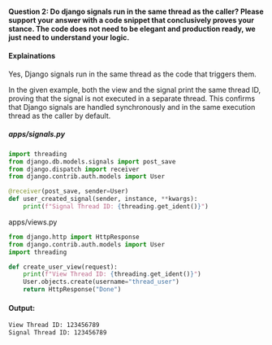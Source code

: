#### Question 2: Do django signals run in the same thread as the caller? Please support your answer with a code snippet that conclusively proves your stance. The code does not need to be elegant and production ready, we just need to understand your logic.


#### Explainations 
Yes, Django signals run in the same thread as the code that triggers them.

In the given example, both the view and the signal print the same thread ID, proving that the signal is not executed in a separate thread. This confirms that Django signals are handled synchronously and in the same execution thread as the caller by default.


##### apps/signals.py
```python 
import threading
from django.db.models.signals import post_save
from django.dispatch import receiver
from django.contrib.auth.models import User

@receiver(post_save, sender=User)
def user_created_signal(sender, instance, **kwargs):
    print(f"Signal Thread ID: {threading.get_ident()}")
```

apps/views.py
```python
from django.http import HttpResponse
from django.contrib.auth.models import User
import threading

def create_user_view(request):
    print(f"View Thread ID: {threading.get_ident()}")
    User.objects.create(username="thread_user")
    return HttpResponse("Done")
```

#### Output:

```bash
View Thread ID: 123456789
Signal Thread ID: 123456789
```